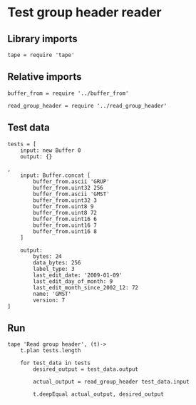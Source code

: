 # Test group header reader

## Library imports

	tape = require 'tape'


## Relative imports

	buffer_from = require '../buffer_from'

	read_group_header = require '../read_group_header'


## Test data

	tests = [
		input: new Buffer 0
		output: {}

	,
		input: Buffer.concat [
			buffer_from.ascii 'GRUP'
			buffer_from.uint32 256
			buffer_from.ascii 'GMST'
			buffer_from.uint32 3
			buffer_from.uint8 9
			buffer_from.uint8 72
			buffer_from.uint16 6
			buffer_from.uint16 7
			buffer_from.uint16 8
		]

		output:
			bytes: 24
			data_bytes: 256
			label_type: 3
			last_edit_date: '2009-01-09'
			last_edit_day_of_month: 9
			last_edit_month_since_2002_12: 72
			name: 'GMST'
			version: 7
	]


## Run

	tape 'Read group header', (t)->
		t.plan tests.length

		for test_data in tests
			desired_output = test_data.output

			actual_output = read_group_header test_data.input

			t.deepEqual actual_output, desired_output
